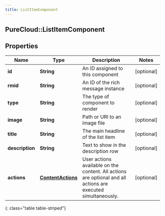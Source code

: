 ```yaml
---
title: ListItemComponent
---
```

## PureCloud::ListItemComponent

## Properties

|Name | Type | Description | Notes|
|------------ | ------------- | ------------- | -------------|
| **id** | **String** | An ID assigned to this component | [optional] |
| **rmid** | **String** | An ID of the rich message instance | [optional] |
| **type** | **String** | The type of component to render | [optional] |
| **image** | **String** | Path or URI to an image file | [optional] |
| **title** | **String** | The main headline of the list item | [optional] |
| **description** | **String** | Text to show in the description row | [optional] |
| **actions** | [**ContentActions**](ContentActions.html) | User actions available on the content. All actions are optional and all actions are executed simultaneously. | [optional] |
{: class="table table-striped"}



